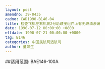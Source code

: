 ```yaml
---
layout: post
amendno: 39-0435
cadno: CAD1990-B146-04
title: 检查飞机左右机翼2号助联接组件上有无燃油渗漏
date: 1990-07-12 00:00:00 +0800
effdate: 1990-07-21 00:00:00 +0800
tag: B146
categories: 中国民航局适航司
author: 童凯生
---
```


##适用范围:
BAE146-100A

